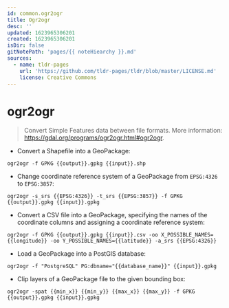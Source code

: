 ```yaml
---
id: common.ogr2ogr
title: Ogr2ogr
desc: ''
updated: 1623965306201
created: 1623965306201
isDir: false
gitNotePath: 'pages/{{ noteHiearchy }}.md'
sources:
  - name: tldr-pages
    url: 'https://github.com/tldr-pages/tldr/blob/master/LICENSE.md'
    license: Creative Commons
---
```

# ogr2ogr

> Convert Simple Features data between file formats.
> More information: <https://gdal.org/programs/ogr2ogr.html#ogr2ogr>.

- Convert a Shapefile into a GeoPackage:

`ogr2ogr -f GPKG {{output}}.gpkg {{input}}.shp`

- Change coordinate reference system of a GeoPackage from `EPSG:4326` to `EPSG:3857`:

`ogr2ogr -s_srs {{EPSG:4326}} -t_srs {{EPSG:3857}} -f GPKG {{output}}.gpkg {{input}}.gpkg`

- Convert a CSV file into a GeoPackage, specifying the names of the coordinate columns and assigning a coordinate reference system:

`ogr2ogr -f GPKG {{output}}.gpkg {{input}}.csv -oo X_POSSIBLE_NAMES={{longitude}} -oo Y_POSSIBLE_NAMES={{latitude}} -a_srs {{EPSG:4326}}`

- Load a GeoPackage into a PostGIS database:

`ogr2ogr -f "PostgreSQL" PG:dbname="{{database_name}}" {{input}}.gpkg`

- Clip layers of a GeoPackage file to the given bounding box:

`ogr2ogr -spat {{min_x}} {{min_y}} {{max_x}} {{max_y}} -f GPKG {{output}}.gpkg {{input}}.gpkg`

